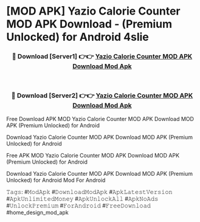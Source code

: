# [MOD APK] Yazio Calorie Counter MOD APK Download - (Premium Unlocked) for Android 4slie



<div align="center">
<h3>🔴 Download [Server1] 👉👉 <a href="https://momento.my/?title=Yazio_Calorie_Counter_MOD_APK_Download">Yazio Calorie Counter MOD APK Download Mod Apk</a></h3><br>

<h3>🔴 Download [Server2] 👉👉 <a href="https://momento.my/?title=Yazio_Calorie_Counter_MOD_APK_Download">Yazio Calorie Counter MOD APK Download Mod Apk</a></h3>
</div>



Free Download APK MOD Yazio Calorie Counter MOD APK Download MOD APK (Premium Unlocked) for Android

Download Yazio Calorie Counter MOD APK Download MOD APK (Premium Unlocked) for Android

Free APK MOD Yazio Calorie Counter MOD APK Download MOD APK (Premium Unlocked) for Android

Download Yazio Calorie Counter MOD APK Download MOD APK (Premium Unlocked) for Android Mod For Android

𝚃𝚊𝚐𝚜: #𝙼𝚘𝚍𝙰𝚙𝚔 #𝙳𝚘𝚠𝚗𝚕𝚘𝚊𝚍𝙼𝚘𝚍𝙰𝚙𝚔 #𝙰𝚙𝚔𝙻𝚊𝚝𝚎𝚜𝚝𝚅𝚎𝚛𝚜𝚒𝚘𝚗 #𝙰𝚙𝚔𝚄𝚗𝚕𝚒𝚖𝚒𝚝𝚎𝚍𝙼𝚘𝚗𝚎𝚢 #𝙰𝚙𝚔𝚄𝚗𝚕𝚘𝚌𝚔𝙰𝚕𝚕 #𝙰𝚙𝚔𝙽𝚘𝙰𝚍𝚜 #𝚄𝚗𝚕𝚘𝚌𝚔𝙿𝚛𝚎𝚖𝚒𝚞𝚖 #𝙵𝚘𝚛𝙰𝚗𝚍𝚛𝚘𝚒𝚍 #𝙵𝚛𝚎𝚎𝙳𝚘𝚠𝚗𝚕𝚘𝚊𝚍 #home_design_mod_apk
